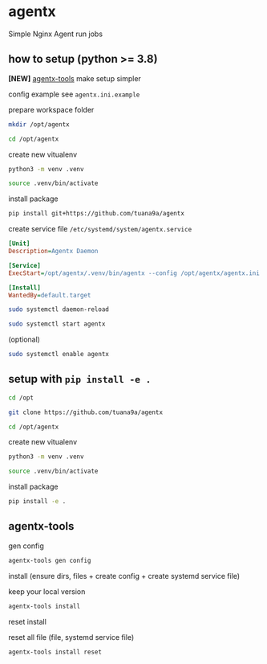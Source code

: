 # agentx

Simple Nginx Agent run jobs

## how to setup (**python >= 3.8**)

**[NEW]** [agentx-tools](#agentx-tools) make setup simpler

config example see `agentx.ini.example`

prepare workspace folder

```bash
mkdir /opt/agentx
```

```bash
cd /opt/agentx
```

create new vitualenv

```bash
python3 -m venv .venv
```

```bash
source .venv/bin/activate
```

install package

```bash
pip install git+https://github.com/tuana9a/agentx
```

create service file `/etc/systemd/system/agentx.service`

```ini
[Unit]
Description=Agentx Daemon

[Service]
ExecStart=/opt/agentx/.venv/bin/agentx --config /opt/agentx/agentx.ini

[Install]
WantedBy=default.target
```

```bash
sudo systemctl daemon-reload
```

```bash
sudo systemctl start agentx
```

(optional)

```bash
sudo systemctl enable agentx
```

## setup with `pip install -e .`

```bash
cd /opt
```

```bash
git clone https://github.com/tuana9a/agentx
```

```bash
cd /opt/agentx
```

create new vitualenv

```bash
python3 -m venv .venv
```

```bash
source .venv/bin/activate
```

install package

```bash
pip install -e .
```

## agentx-tools

gen config

```bash
agentx-tools gen config
```

install (ensure dirs, files + create config + create systemd service file)

keep your local version

```bash
agentx-tools install
```

reset install

reset all file (file, systemd service file)

```bash
agentx-tools install reset
```
